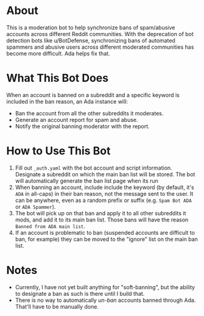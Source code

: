# About

This is a moderation bot to help synchronize bans of spam/abusive accounts across different Reddit communities. With the deprecation of bot detection bots like u/BotDefense, synchronizing bans of automated spammers and abusive users across different moderated communities has become more difficult. Ada helps fix that.

# What This Bot Does

When an account is banned on a subreddit and a specific keyword is included in the ban reason, an Ada instance will:

* Ban the account from all the other subreddits it moderates.
* Generate an account report for spam and abuse.
* Notify the original banning moderator with the report.

# How to Use This Bot

1. Fill out `_auth.yaml` with the bot account and script information. Designate a subreddit on which the main ban list will be stored. The bot will automatically generate the ban list page when its run
2. When banning an account, include include the keyword (by default, it's `ADA` in all-caps) in their ban reason, not the message sent to the user. It can be anywhere, even as a random prefix or suffix (e.g. `Spam Bot ADA` or `ADA Spammer`).
3. The bot will pick up on that ban and apply it to all other subreddits it mods, and add it to its main ban list. Those bans will have the reason `Banned from ADA main list`.
4. If an account is problematic to ban (suspended accounts are difficult to ban, for example) they can be moved to the "ignore" list on the main ban list.

# Notes

* Currently, I have not yet built anything for "soft-banning", but the ability to designate a ban as such is there until I build that.
* There is no way to automatically *un-ban* accounts banned through Ada. That'll have to be manually done. 
